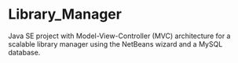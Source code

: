 # Library_Manager
Java SE project with Model-View-Controller (MVC) architecture for a scalable library manager using the NetBeans wizard and a MySQL database.
